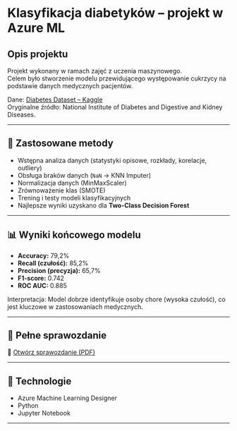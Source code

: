 # Klasyfikacja diabetyków – projekt w Azure ML

## Opis projektu
Projekt wykonany w ramach zajęć z uczenia maszynowego.  
Celem było stworzenie modelu przewidującego występowanie cukrzycy na podstawie danych medycznych pacjentów.

Dane: [Diabetes Dataset – Kaggle](https://www.kaggle.com/datasets/akshaydattatraykhare/diabetes-dataset)  
Oryginalne źródło: National Institute of Diabetes and Digestive and Kidney Diseases.

---

## 🔧 Zastosowane metody
- Wstępna analiza danych (statystyki opisowe, rozkłady, korelacje, outliery)  
- Obsługa braków danych (`NaN` → KNN Imputer)  
- Normalizacja danych (MinMaxScaler)  
- Zrównoważenie klas (SMOTE)  
- Trening i testy modeli klasyfikacyjnych  
- Najlepsze wyniki uzyskano dla **Two-Class Decision Forest**  

---

## 📊 Wyniki końcowego modelu
- **Accuracy:** 79,2%  
- **Recall (czułość):** 85,2%  
- **Precision (precyzja):** 65,7%  
- **F1-score:** 0.742  
- **ROC AUC:** 0.885  

Interpretacja: Model dobrze identyfikuje osoby chore (wysoka czułość), co jest kluczowe w zastosowaniach medycznych.

---

## 📄 Pełne sprawozdanie
📑 [Otwórz sprawozdanie (PDF)](diabetes_classification.pdf)

---

## 🚀 Technologie
- Azure Machine Learning Designer  
- Python
- Jupyter Notebook  

---
